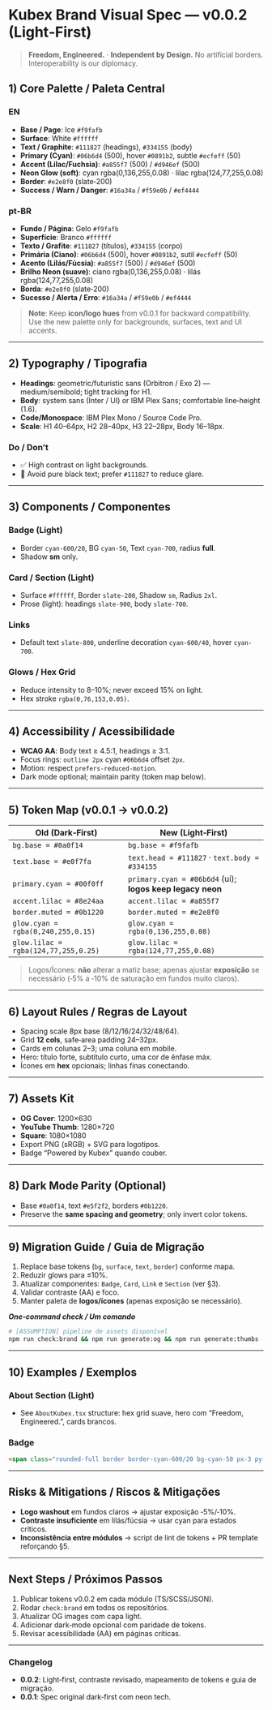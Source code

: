 <!-- ---

title: Kubex Brand Visual Spec — v0.0.2 (Light‑First)
version: 0.0.2
owner: kubex
audience: dev|ops|stakeholder\languages: [en, pt-BR]
sources: [none]
assumptions: ["[ASSUMPTION] token names kept backward‑compatible; map provided below.", "[ASSUMPTION] asset pipeline exposes `generate:og` and `generate:thumbs` scripts."]
-----------  ----------------------------------------------------------------------------------------------------------------------------------------------------------------

## TL;DR

Light‑first aesthetic with dark as optional. Background **ice** `#f9fafb`, text **graphite** `#111827`, neon **cyan/lilac** accents preserved for icons/logos. Glows softened; contrast tuned for accessibility. This spec keeps Kubex DNA while modernizing enterprise appeal.

--- -->

# Kubex Brand Visual Spec — v0.0.2 (Light‑First)

> **Freedom, Engineered.** · **Independent by Design.**
> No artificial borders. Interoperability is our diplomacy.

## 1) Core Palette / Paleta Central

### EN

* **Base / Page**: Ice `#f9fafb`
* **Surface**: White `#ffffff`
* **Text / Graphite**: `#111827` (headings), `#334155` (body)
* **Primary (Cyan)**: `#06b6d4` (500), hover `#0891b2`, subtle `#ecfeff` (50)
* **Accent (Lilac/Fuchsia)**: `#a855f7` (500) / `#d946ef` (500)
* **Neon Glow (soft)**: cyan rgba(0,136,255,0.08) · lilac rgba(124,77,255,0.08)
* **Border**: `#e2e8f0` (slate‑200)
* **Success / Warn / Danger**: `#16a34a` / `#f59e0b` / `#ef4444`

### pt‑BR

* **Fundo / Página**: Gelo `#f9fafb`
* **Superfície**: Branco `#ffffff`
* **Texto / Grafite**: `#111827` (títulos), `#334155` (corpo)
* **Primária (Ciano)**: `#06b6d4` (500), hover `#0891b2`, sutil `#ecfeff` (50)
* **Acento (Lilás/Fúcsia)**: `#a855f7` (500) / `#d946ef` (500)
* **Brilho Neon (suave)**: ciano rgba(0,136,255,0.08) · lilás rgba(124,77,255,0.08)
* **Borda**: `#e2e8f0` (slate‑200)
* **Sucesso / Alerta / Erro**: `#16a34a` / `#f59e0b` / `#ef4444`

> **Note**: Keep **icon/logo hues** from v0.0.1 for backward compatibility. Use the new palette only for backgrounds, surfaces, text and UI accents.

---

## 2) Typography / Tipografia

* **Headings**: geometric/futuristic sans (Orbitron / Exo 2) — medium/semibold; tight tracking for H1.
* **Body**: system sans (Inter / UI) or IBM Plex Sans; comfortable line‑height (1.6).
* **Code/Monospace**: IBM Plex Mono / Source Code Pro.
* **Scale**: H1 40–64px, H2 28–40px, H3 22–28px, Body 16–18px.

### Do / Don’t

* ✅ High contrast on light backgrounds.
* 🚫 Avoid pure black text; prefer `#111827` to reduce glare.

---

## 3) Components / Componentes

### Badge (Light)

* Border `cyan-600/20`, BG `cyan-50`, Text `cyan-700`, radius **full**.
* Shadow **sm** only.

### Card / Section (Light)

* Surface `#ffffff`, Border `slate-200`, Shadow `sm`, Radius `2xl`.
* Prose (light): headings `slate-900`, body `slate-700`.

### Links

* Default text `slate-800`, underline decoration `cyan-600/40`, hover `cyan-700`.

### Glows / Hex Grid

* Reduce intensity to 8–10%; never exceed 15% on light.
* Hex stroke `rgba(0,76,153,0.05)`.

---

## 4) Accessibility / Acessibilidade

* **WCAG AA**: Body text ≥ 4.5:1, headings ≥ 3:1.
* Focus rings: `outline 2px` cyan `#06b6d4` offset `2px`.
* Motion: respect `prefers-reduced-motion`.
* Dark mode optional; maintain parity (token map below).

---

## 5) Token Map (v0.0.1 → v0.0.2)

| Old (Dark‑First)                     | New (Light‑First)                                         |
| ------------------------------------ | --------------------------------------------------------- |
| `bg.base = #0a0f14`                  | `bg.base = #f9fafb`                                       |
| `text.base = #e0f7fa`                | `text.head = #111827` · `text.body = #334155`             |
| `primary.cyan = #00f0ff`             | `primary.cyan = #06b6d4` (ui); **logos keep legacy neon** |
| `accent.lilac = #8e24aa`             | `accent.lilac = #a855f7`                                  |
| `border.muted = #0b1220`             | `border.muted = #e2e8f0`                                  |
| `glow.cyan = rgba(0,240,255,0.15)`   | `glow.cyan = rgba(0,136,255,0.08)`                        |
| `glow.lilac = rgba(124,77,255,0.25)` | `glow.lilac = rgba(124,77,255,0.08)`                      |

> Logos/Ícones: **não** alterar a matiz base; apenas ajustar **exposição** se necessário (‑5% a ‑10% de saturação em fundos muito claros).

---

## 6) Layout Rules / Regras de Layout

* Spacing scale 8px base (8/12/16/24/32/48/64).
* Grid **12 cols**, safe‑area padding 24–32px.
* Cards em colunas 2–3; uma coluna em mobile.
* Hero: título forte, subtítulo curto, uma cor de ênfase máx.
* Ícones em **hex** opcionais; linhas finas conectando.

---

## 7) Assets Kit

* **OG Cover**: 1200×630
* **YouTube Thumb**: 1280×720
* **Square**: 1080×1080
* Export PNG (sRGB) + SVG para logotipos.
* Badge “Powered by Kubex” quando couber.

---

## 8) Dark Mode Parity (Optional)

* Base `#0a0f14`, text `#e5f2f2`, borders `#0b1220`.
* Preserve the **same spacing and geometry**; only invert color tokens.

---

## 9) Migration Guide / Guia de Migração

1. Replace base tokens (`bg`, `surface`, `text`, `border`) conforme mapa.
2. Reduzir glows para ≤10%.
3. Atualizar componentes: `Badge`, `Card`, `Link` e `Section` (ver §3).
4. Validar contraste (AA) e foco.
5. Manter paleta de **logos/ícones** (apenas exposição se necessário).

***One‑command check / Um comando***

```bash
# [ASSUMPTION] pipeline de assets disponível
npm run check:brand && npm run generate:og && npm run generate:thumbs
```

---

## 10) Examples / Exemplos

### About Section (Light)

* See `AboutKubex.tsx` structure: hex grid suave, hero com “Freedom, Engineered.”, cards brancos.

### Badge

```html
<span class="rounded-full border border-cyan-600/20 bg-cyan-50 px-3 py-1 text-xs font-semibold tracking-wide text-cyan-700 shadow-sm">Open • Independent</span>
```

---

## Risks & Mitigations / Riscos & Mitigações

* **Logo washout** em fundos claros → ajustar exposição ‑5%/‑10%.
* **Contraste insuficiente** em lilás/fúcsia → usar cyan para estados críticos.
* **Inconsistência entre módulos** → script de lint de tokens + PR template reforçando §5.

---

## Next Steps / Próximos Passos

1. Publicar tokens v0.0.2 em cada módulo (TS/SCSS/JSON).
2. Rodar `check:brand` em todos os repositórios.
3. Atualizar OG images com capa light.
4. Adicionar dark‑mode opcional com paridade de tokens.
5. Revisar acessibilidade (AA) em páginas críticas.

---

### Changelog

* **0.0.2**: Light‑first, contraste revisado, mapeamento de tokens e guia de migração.
* **0.0.1**: Spec original dark‑first com neon tech.
